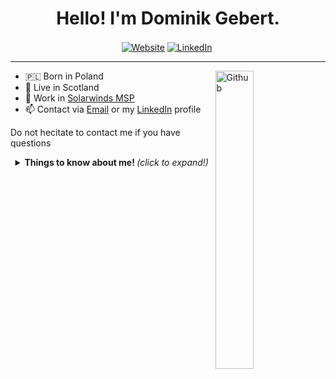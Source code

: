 <h1 align="center">Hello! I'm Dominik Gebert.</h1> 
 
<!--
  <img src="https://github.com/TheDudeThatCode/TheDudeThatCode/blob/master/Assets/Developer.gif" width="50px">
 -->
 
<p align="center">
<a align="center" href="https://twitter.com/dominikgebert/"><img align="center"  alt="Website" src="https://img.shields.io/badge/-Twitter-222222?style=flat-square&logo=twitter&logoColor=white&link=https://twitter.com/dominikgebert/"></a> <a href="https://www.linkedin.com/in/dominikgebert/" align="center" ><img align="center"  alt="LinkedIn" src="https://img.shields.io/badge/-LinkedIn-222222?style=flat-square&logo=Linkedin&logoColor=white&link=https://www.linkedin.com/in/dominikgebert/"></a> <a href="https://github.com/gebertdominik/" align="center" ><img align="center"  alt="" src="https://visitor-badge.laobi.icu/badge?page_id=gebertdominik.gebertdominik"></a></p>


 
---

<a href="https://www.gebert.pl/"><img width="35%" align="right" alt="Github" src="https://user-images.githubusercontent.com/48678280/88862734-4903af80-d201-11ea-968b-9c939d88a37c.gif" /></a>


- 🇵🇱 Born in Poland
- 🏴󠁧󠁢󠁳󠁣󠁴󠁿 Live in Scotland 
- 💼 Work in [Solarwinds MSP](https://www.solarwindsmsp.com/)
- 📫 Contact via <a href = "mailto: dgebert91@gmail.com">Email</a> or my <a href="https://www.linkedin.com/in/dominikgebert/">LinkedIn</a> profile

Do not hecitate to contact me if you have questions

<details align="center">
  <summary> <b> Things to know about me! </b> <i>(click to expand!)</i> </summary>
  <div><img align='right' src="https://github-readme-stats.vercel.app/api?username=gebertdominik&show_icons=true&count_private=true&hide=contribs,issues&hide_border=true"> </div>

<div>
### Languages and Tools:  

<code><img width="10%" src="https://www.vectorlogo.zone/logos/java/java-ar21.svg"></code>
<code><img width="10%" src="https://www.vectorlogo.zone/logos/php/php-ar21.svg"></code>
<code><img width="10%" src="https://www.vectorlogo.zone/logos/python/python-ar21.svg"></code>
<br><br>
<code><img width="10%" src="https://www.vectorlogo.zone/logos/springio/springio-ar21.svg"></code>
<code><img width="10%" src="https://www.vectorlogo.zone/logos/hibernate/hibernate-ar21.svg"></code>
<code><img width="10%" src="https://www.vectorlogo.zone/logos/mysql/mysql-ar21.svg"></code>
<br><br>
<code><img width="10%" src="https://www.vectorlogo.zone/logos/git-scm/git-scm-ar21.svg"></code>
<code><img width="10%" src="https://www.vectorlogo.zone/logos/docker/docker-ar21.svg"></code>
<code><img width="10%" src="https://www.vectorlogo.zone/logos/flutterio/flutterio-ar21.svg"></code>
<br><br>
</div>

</details>
